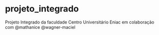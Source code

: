 # projeto_integrado
Projeto Integrado da faculdade Centro Universitário Eniac em colaboração com @mathanice @wagner-maciel
